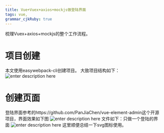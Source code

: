 ```yaml
---
title: Vue+Vuex+axios+mockjs做登陆界面
tags: vue,
grammar_cjkRuby: true
---
```


梳理Vuex+axios+mockjs的整个工作流程。
# 项目创建
本文使用easywebpack-cli创建项目。
大致项目结构如下：
![enter description here][1]
# 创建页面
登陆界面参考的https://github.com/PanJiaChen/vue-element-admin这个开源项目，界面效果如下图
![enter description here][2]
文件如下：只做一个登陆的界面
![enter description here][3]
这里顺便总结一下svg图标使用。


  [1]: https://www.github.com/loveshullf/Notes/raw/img/%E5%B0%8F%E4%B9%A6%E5%8C%A0/Vue+Vuex+axios+mockjs%E5%81%9A%E7%99%BB%E9%99%86%E7%95%8C%E9%9D%A2-2017-12-21-1513862554506.jpg
  [2]: https://www.github.com/loveshullf/Notes/raw/img/%E5%B0%8F%E4%B9%A6%E5%8C%A0/Vue+Vuex+axios+mockjs%E5%81%9A%E7%99%BB%E9%99%86%E7%95%8C%E9%9D%A2-2017-12-21-1513862450300.jpg
  [3]: https://www.github.com/loveshullf/Notes/raw/img/%E5%B0%8F%E4%B9%A6%E5%8C%A0/Vue+Vuex+axios+mockjs%E5%81%9A%E7%99%BB%E9%99%86%E7%95%8C%E9%9D%A2-2017-12-21-1513862660795.jpg